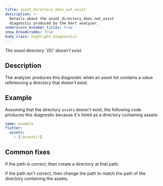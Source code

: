 ```yaml
---
title: asset_directory_does_not_exist
description: >-
  Details about the asset_directory_does_not_exist
  diagnostic produced by the Dart analyzer.
underscore_breaker_titles: true
show_breadcrumbs: true
body_class: highlight-diagnostics
---
```


_The asset directory '{0}' doesn't exist._

## Description

The analyzer produces this diagnostic when an asset list contains a value
referencing a directory that doesn't exist.

## Example

Assuming that the directory `assets` doesn't exist, the following code
produces this diagnostic because it's listed as a directory containing
assets:

```yaml
name: example
flutter:
  assets:
    - [!assets/!]
```

## Common fixes

If the path is correct, then create a directory at that path.

If the path isn't correct, then change the path to match the path of the
directory containing the assets.
